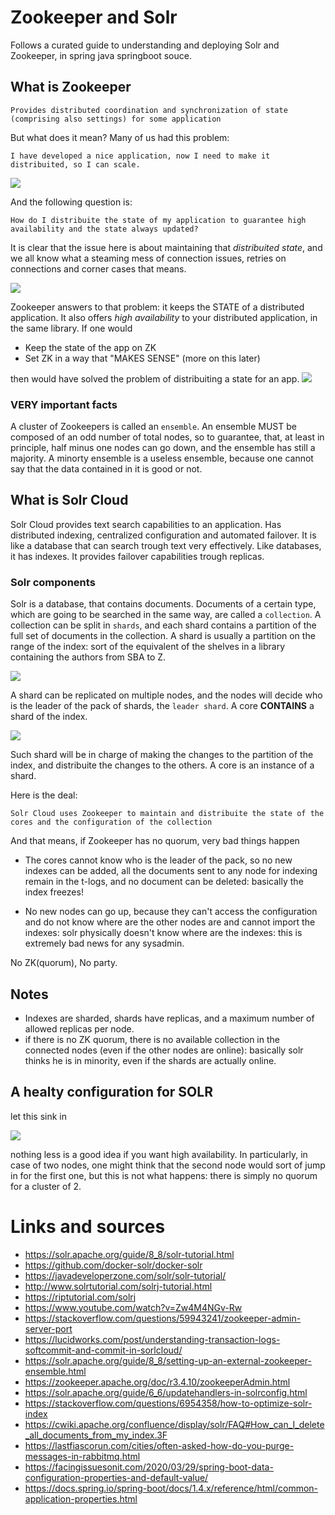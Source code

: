 # Zookeeper and Solr

Follows a curated guide to understanding and deploying Solr and Zookeeper, in spring java springboot souce.

## What is Zookeeper

```Provides distributed coordination and synchronization of state (comprising also settings) for some application```

But what does it mean? Many of us had this problem: 

```I have developed a nice application, now I need to make it distribuited, so I can scale.```

![](diagrams/out/apps-with-state.png)

And the following question is: 

```How do I distribuite the state of my application to guarantee high availability and the state always updated?```

It is clear that the issue here is about maintaining that _distribuited state_, and we all know what a steaming mess of connection issues, retries on connections and corner cases that means.

![](diagrams/out/apps-with-state-no-zk.png)

Zookeeper answers to that problem:  it keeps the STATE of a distributed application. It also offers _high availability_ to your distributed application, in the same library. If one would

- Keep the state of the app on ZK
- Set ZK in a way that "MAKES SENSE" (more on this later)

then would have solved the problem of distribuiting a state for an app.
![](diagrams/out/apps-with-state-zk.png)

### VERY important facts

A cluster of Zookeepers is called an ```ensemble```. An ensemble MUST be composed of an odd number of total nodes, so to guarantee, that, at least in principle, half minus one nodes can go down, and the ensemble has still a majority. A minorty ensemble is a useless ensemble, because one cannot say that the data contained in it is good or not.

## What is Solr Cloud

Solr Cloud provides text search capabilities to an application. Has distributed indexing, centralized configuration and automated failover. It is like a database that can search trough text very effectively. Like databases, it has indexes. It provides failover capabilities trough replicas.

### Solr components

Solr is a database, that contains documents. Documents of a certain type, which are going to be searched in the same way, are called a ```collection```.
A collection can be split in ```shards```, and each shard contains a partition of the full set of documents in the collection. A shard is usually
a partition on the range of the index: sort of the equivalent of the shelves
in a library containing the authors from SBA to Z. 

![](diagrams/out/solr-cloud-logical.png)

A shard can be replicated on multiple nodes, and the nodes will decide
who is the leader of the pack of shards, the ```leader shard```. A core **CONTAINS** a shard of the index.

![](diagrams/out/solr-cloud-physical.png)

Such shard will be in charge of making the changes to the partition of the index, and distribuite the changes to the others. A core is an instance of a shard.

Here is the deal:

```Solr Cloud uses Zookeeper to maintain and distribuite the state of the cores and the configuration of the collection```

And that means, if Zookeeper has no quorum, very bad things happen

- The cores cannot know who is the leader of the pack, so no new indexes can be added, all the documents sent to any node for indexing remain in the t-logs, and no document can be deleted: basically the index freezes!

- No new nodes can go up, because they can't access the configuration and do not know where are the other nodes are and cannot import the indexes: solr physically doesn't know where are the indexes: this is extremely bad news for any sysadmin.

No ZK(quorum), No party.

## Notes
- Indexes are sharded, shards have replicas, and a maximum number of allowed replicas per node.
- if there is no ZK quorum, there is no available collection in the connected nodes (even if the other nodes are online): basically solr thinks he is in minority, even if the shards are actually online.

## A healty configuration for SOLR

let this sink in

![](diagrams/out/healthy-solr.png)

 nothing less is a good idea if you want high availability. In particularly, in case of two nodes, one might think that the second node would sort of jump in for the first one, but this is not what happens: there is simply no quorum for a cluster of 2.


# Links and sources
- https://solr.apache.org/guide/8_8/solr-tutorial.html
- https://github.com/docker-solr/docker-solr
- https://javadeveloperzone.com/solr/solr-tutorial/
- http://www.solrtutorial.com/solrj-tutorial.html
- https://riptutorial.com/solrj
- https://www.youtube.com/watch?v=Zw4M4NGv-Rw
- https://stackoverflow.com/questions/59943241/zookeeper-admin-server-port
- https://lucidworks.com/post/understanding-transaction-logs-softcommit-and-commit-in-sorlcloud/
- https://solr.apache.org/guide/8_8/setting-up-an-external-zookeeper-ensemble.html
- https://zookeeper.apache.org/doc/r3.4.10/zookeeperAdmin.html
- https://solr.apache.org/guide/6_6/updatehandlers-in-solrconfig.html
- https://stackoverflow.com/questions/6954358/how-to-optimize-solr-index
- https://cwiki.apache.org/confluence/display/solr/FAQ#How_can_I_delete_all_documents_from_my_index.3F
- https://lastfiascorun.com/cities/often-asked-how-do-you-purge-messages-in-rabbitmq.html
- https://facingissuesonit.com/2020/03/29/spring-boot-data-configuration-properties-and-default-value/
- https://docs.spring.io/spring-boot/docs/1.4.x/reference/html/common-application-properties.html